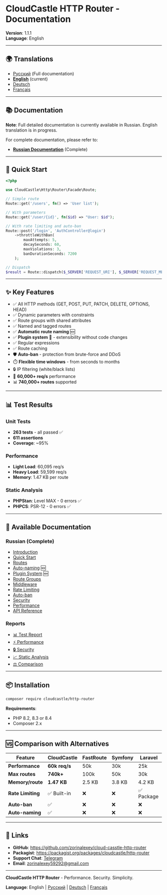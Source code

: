 # CloudCastle HTTP Router - Documentation

**Version**: 1.1.1  
**Language**: English

---

## 🌍 Translations

- [Русский](../../ru/documentation/README.md) (Full documentation)
- **[English](README.md)** (current)
- [Deutsch](../../de/documentation/README.md)
- [Français](../../fr/documentation/README.md)

---

## 📚 Documentation

**Note**: Full detailed documentation is currently available in Russian. English translation is in progress.

For complete documentation, please refer to:
- **[Russian Documentation](../../ru/documentation/README.md)** (Complete)

---

## 🚀 Quick Start

```php
<?php

use CloudCastle\Http\Router\Facade\Route;

// Simple route
Route::get('/users', fn() => 'User list');

// With parameters
Route::get('/user/{id}', fn($id) => "User: $id");

// With rate limiting and auto-ban
Route::post('/login', 'AuthController@login')
    ->throttleWithBan(
        maxAttempts: 5,
        decaySeconds: 60,
        maxViolations: 3,
        banDurationSeconds: 7200
    );

// Dispatch
$result = Route::dispatch($_SERVER['REQUEST_URI'], $_SERVER['REQUEST_METHOD']);
```

---

## ✨ Key Features

- ✅ All HTTP methods (GET, POST, PUT, PATCH, DELETE, OPTIONS, HEAD)
- ✅ Dynamic parameters with constraints
- ✅ Route groups with shared attributes
- ✅ Named and tagged routes
- ✅ **Automatic route naming** 🆕
- ✅ **Plugin system** 🔌 - extensibility without code changes
- ✅ Regular expressions
- ✅ Route caching
- 🛡️ **Auto-ban** - protection from brute-force and DDoS
- ⏱️ **Flexible time windows** - from seconds to months
- 🔒 IP filtering (white/black lists)
- 🚀 **60,000+ req/s** performance
- 📊 **740,000+ routes** supported

---

## 📊 Test Results

### Unit Tests
- **263 tests** - all passed ✅
- **611 assertions**
- **Coverage**: ~95%

### Performance
- **Light Load**: 60,095 req/s
- **Heavy Load**: 59,599 req/s
- **Memory**: 1.47 KB per route

### Static Analysis
- **PHPStan**: Level MAX - 0 errors ✅
- **PHPCS**: PSR-12 - 0 errors ✅

---

## 📖 Available Documentation

### Russian (Complete)
- [Introduction](../../ru/documentation/introduction.md)
- [Quick Start](../../ru/documentation/quickstart.md)
- [Routes](../../ru/documentation/routes.md)
- [Auto-naming](../../ru/documentation/auto-naming.md) 🆕
- [Plugin System](plugins.md) 🆕
- [Route Groups](../../ru/documentation/route-groups.md)
- [Middleware](../../ru/documentation/middleware.md)
- [Rate Limiting](../../ru/documentation/rate-limiting.md)
- [Auto-ban](../../ru/documentation/auto-ban.md)
- [Security](../../ru/documentation/security.md)
- [Performance](../../ru/documentation/performance.md)
- [API Reference](../../ru/documentation/api-reference.md)

### Reports
- [📊 Test Report](../../ru/reports/tests.md)
- [⚡ Performance](../../ru/reports/performance.md)
- [🔒 Security](../../ru/reports/security.md)
- [📈 Static Analysis](../../ru/reports/static-analysis.md)
- [⚖️ Comparison](../../ru/reports/comparison.md)

---

## 📦 Installation

```bash
composer require cloudcastle/http-router
```

**Requirements**:
- PHP 8.2, 8.3 or 8.4
- Composer 2.x

---

## 🆚 Comparison with Alternatives

| Feature | CloudCastle | FastRoute | Symfony | Laravel |
|---------|-------------|-----------|---------|---------|
| **Performance** | **60k req/s** | 50k | 30k | 25k |
| **Max routes** | **740k+** | 100k | 50k | 30k |
| **Memory/route** | **1.47 KB** | 2.5 KB | 3.8 KB | 4.2 KB |
| **Rate Limiting** | ✅ Built-in | ❌ | ❌ | ✅ Package |
| **Auto-ban** | ✅ | ❌ | ❌ | ❌ |
| **Auto-naming** | ✅ | ❌ | ❌ | ❌ |

---

## 🔗 Links

- **GitHub**: https://github.com/zorinalexey/cloud-casstle-http-router
- **Packagist**: https://packagist.org/packages/cloudcastle/http-router
- **Support Chat**: [Telegram](https://t.me/cloud_castle_news)
- **Email**: zorinalexey59292@gmail.com

---

**CloudCastle HTTP Router** - Performance. Security. Simplicity.

**Language**: English | [Русский](../../ru/documentation/README.md) | [Deutsch](../../de/documentation/README.md) | [Français](../../fr/documentation/README.md)

